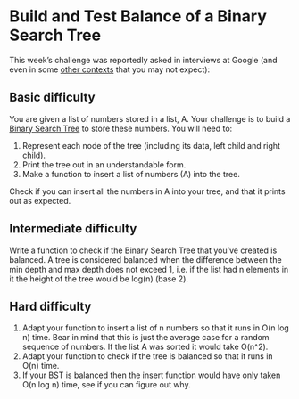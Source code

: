 # Build and Test Balance of a Binary Search Tree

This week’s challenge was reportedly asked in interviews at Google (and even in some [other contexts](https://www.linkedin.com/pulse/software-engineer-detained-several-hours-us-customs-given-fairchild) that you may not expect):

## Basic difficulty

You are given a list of numbers stored in a list, A. Your challenge is to build a [Binary Search Tree](https://en.wikipedia.org/wiki/Binary_search_tree) to store these numbers. You will need to:

1. Represent each node of the tree (including its data, left child and right child).
2. Print the tree out in an understandable form.
3. Make a function to insert a list of numbers (A) into the tree.

Check if you can insert all the numbers in A into your tree, and that it prints out as expected.

## Intermediate difficulty

Write a function to check if the Binary Search Tree that you’ve created is balanced.
A tree is considered balanced when the difference between the min depth and max depth does not exceed 1, i.e. if the list had n elements in it the height of the tree would be log(n) (base 2).

## Hard difficulty

1. Adapt your function to insert a list of n numbers so that it runs in O(n log n) time. Bear in mind that this is just the average case for a random sequence of numbers. If the list A was sorted it would take O(n^2).
2. Adapt your function to check if the tree is balanced so that it runs in O(n) time.
3. If your BST is balanced then the insert function would have only taken O(n log n) time, see if you can figure out why.
